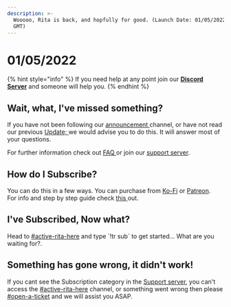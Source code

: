 ```yaml
---
description: >-
  Wooooo, Rita is back, and hopfully for good. (Launch Date: 01/05/2022 00:00
  GMT)
---
```


# 01/05/2022

{% hint style="info" %}
If you need help at any point join our [**Discord Server**](https://discord.gg/mgNR64R) and someone will help you.
{% endhint %}

## Wait, what, I've missed something?

If you have not been following our [announcement ](https://discord.com/channels/545787876105912341/823382400024444958)channel, or have not read our previous [Update; ](01-04-2022.md)we would advise you to do this. It will answer most of your questions.

For further information check out [FAQ ](../misc/faq.md)or join our [support server](https://discord.com/invite/mgNR64R).&#x20;

## How do I Subscribe?

You can do this in a few ways. You can purchase from [Ko-Fi](https://ko-fi.com/ritabot) or [Patreon](https://www.patreon.com/RitaBotProject).\
For info and step by step guide check [this ](../premium/how-to-subscribe/)out.

## I've Subscribed, Now what?

Head to [#active-rita-here](https://discord.com/channels/545787876105912341/966809948812116068) and type \`!tr sub\` to get started... What are you waiting for?.

## Something has gone wrong, it didn't work!

If you cant see the Subscription category in the [Support server](https://discord.com/invite/mgNR64R), you can't access the [#active-rita-here](https://discord.com/channels/545787876105912341/966809948812116068) channel, or something went wrong then please [#open-a-ticket](https://discord.com/channels/545787876105912341/928800906147942470) and we will assist you ASAP.
